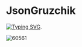 # JsonGruzchik

[![Typing SVG](https://readme-typing-svg.herokuapp.com?color=%2336BCF7&lines=Создатель+говорящего+робота+альфа)](https://git.io/typing-svg).

![60561](https://github.com/latoses/latoses/assets/79221605/a6ec4cc1-f824-4065-9942-7122e341eb91)








